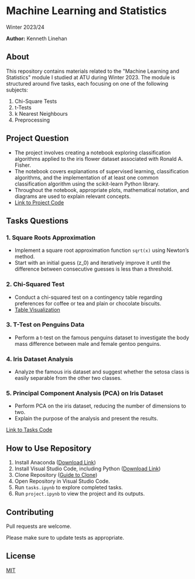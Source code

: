 # Machine Learning and Statistics

Winter 2023/24

**Author:** Kenneth Linehan

## About

This repository contains materials related to the "Machine Learning and Statistics" module I studied at ATU during Winter 2023. The module is structured around five tasks, each focusing on one of the following subjects:

1. Chi-Square Tests
2. t-Tests
3. k Nearest Neighbours
4. Preprocessing

## Project Question

- The project involves creating a notebook exploring classification algorithms applied to the iris flower dataset associated with Ronald A. Fisher.
- The notebook covers explanations of supervised learning, classification algorithms, and the implementation of at least one common classification algorithm using the scikit-learn Python library.
- Throughout the notebook, appropriate plots, mathematical notation, and diagrams are used to explain relevant concepts.
- [Link to Project Code](https://github.com/KenLin765/machine-learning-and-statistics/blob/main/project.ipynb)

## Tasks Questions

### 1. Square Roots Approximation
- Implement a square root approximation function `sqrt(x)` using Newton’s method.
- Start with an initial guess \(z_0\) and iteratively improve it until the difference between consecutive guesses is less than a threshold.

### 2. Chi-Squared Test
- Conduct a chi-squared test on a contingency table regarding preferences for coffee or tea and plain or chocolate biscuits.
- [Table Visualization](#)

### 3. T-Test on Penguins Data
- Perform a t-test on the famous penguins dataset to investigate the body mass difference between male and female gentoo penguins.

### 4. Iris Dataset Analysis
- Analyze the famous iris dataset and suggest whether the setosa class is easily separable from the other two classes.

### 5. Principal Component Analysis (PCA) on Iris Dataset
- Perform PCA on the iris dataset, reducing the number of dimensions to two.
- Explain the purpose of the analysis and present the results.

[Link to Tasks Code](https://github.com/KenLin765/machine-learning-and-statistics/blob/main/tasks.ipynb)

## How to Use Repository

1. Install Anaconda ([Download Link](https://www.anaconda.com/download))
2. Install Visual Studio Code, including Python ([Download Link](https://code.visualstudio.com/Download))
3. Clone Repository ([Guide to Clone](https://github.com/MicrosoftDocs/azure-dev-docs/blob/main/articles/javascript/how-to/with-visual-studio-code/clone-github-repository.md))
4. Open Repository in Visual Studio Code.
5. Run `tasks.ipynb` to explore completed tasks.
6. Run `project.ipynb` to view the project and its outputs.


## Contributing

Pull requests are welcome.

Please make sure to update tests as appropriate.

## License

[MIT](https://choosealicense.com/licenses/mit/)